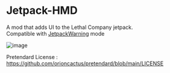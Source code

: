 # Jetpack-HMD

A mod that adds UI to the Lethal Company jetpack.  
Compatible with [JetpackWarning](https://github.com/Hamunii/JetpackWarning) mode

![image](https://github.com/Rumi727/Jetpack-HMD/raw/main/README.gif)

Pretendard License : https://github.com/orioncactus/pretendard/blob/main/LICENSE